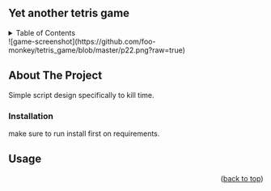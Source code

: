 ## Yet another tetris game
<!-- TABLE OF CONTENTS -->
<details>
  <summary>Table of Contents</summary>
  <ol>
    <li>
      <a href="#about-the-project">About The Project</a>
        <li><a href="#installation">Installation</a></li>
      </ul>
    </li>
    <li><a href="#usage">Usage</a></li>
  </ol>
</details>
![game-screenshot](https://github.com/foo-monkey/tetris_game/blob/master/p22.png?raw=true)

## About The Project

Simple script design specifically to kill time. 

### Installation

make sure to run install first on requirements.

## Usage


<p align="right">(<a href="#readme-top">back to top</a>)</p>
